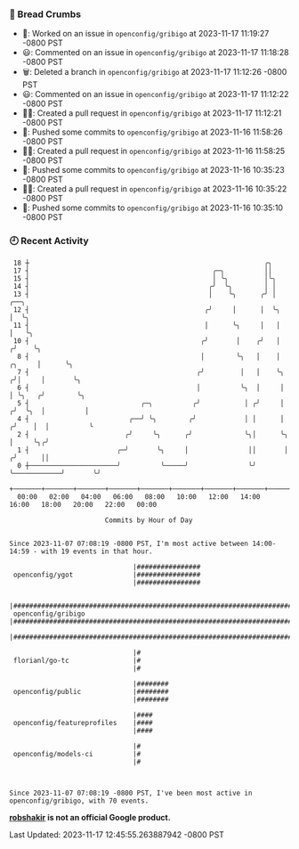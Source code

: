 ### 🍞 Bread Crumbs

 * 👀: Worked on an issue in `openconfig/gribigo` at 2023-11-17 11:19:27 -0800 PST
 * 😃: Commented on an issue in `openconfig/gribigo` at 2023-11-17 11:18:28 -0800 PST
 * 🗑: Deleted a branch in `openconfig/gribigo` at 2023-11-17 11:12:26 -0800 PST
 * 😃: Commented on an issue in `openconfig/gribigo` at 2023-11-17 11:12:22 -0800 PST
 * ✍🏼: Created a pull request in `openconfig/gribigo` at 2023-11-17 11:12:21 -0800 PST
 * 🚢: Pushed some commits to `openconfig/gribigo` at 2023-11-16 11:58:26 -0800 PST
 * ✍🏼: Created a pull request in `openconfig/gribigo` at 2023-11-16 11:58:25 -0800 PST
 * 🚢: Pushed some commits to `openconfig/gribigo` at 2023-11-16 10:35:23 -0800 PST
 * ✍🏼: Created a pull request in `openconfig/gribigo` at 2023-11-16 10:35:22 -0800 PST
 * 🚢: Pushed some commits to `openconfig/gribigo` at 2023-11-16 10:35:10 -0800 PST

### 🕘 Recent Activity
```
 18 ┼                                                           ╭╮
 17 ┤                                              ╭─╮          ││
 15 ┤                                              │ ╰╮         │╰╮
 14 ┤                                             ╭╯  ╰╮        │ │
 13 ┤                                             │    ╰╮      ╭╯ │                           ╭──╮
 12 ┤                                            ╭╯     │      │  ╰╮                          │  ╰╮
 11 ┤                                            │      ╰╮     │   │                          │   ╰╮
 10 ┤                                           ╭╯       │    ╭╯   │                         ╭╯    ╰╮
  8 ┤                                           │        ╰╮   │    │                  ╭╮     │      ╰╮
  7 ┤                                          ╭╯         │   │    ╰╮                ╭╯│     │       ╰╮
  6 ┤                                          │          ╰╮  │     │                │ ╰╮   ╭╯        ╰╮
  5 ┤                            ╭─╮          ╭╯           │ ╭╯     │               ╭╯  ╰╮  │          │
  4 ┤                         ╭──╯ ╰╮        ╭╯            │ │      │              ╭╯    │  │          ╰
  2 ┤                        ╭╯     ╰╮      ╭╯             ╰╮│      ╰╮             │     ╰╮╭╯
  1 ┤                      ╭─╯       ╰╮     │               ││       │            ╭╯      ││
  0 ┼──────────────────────╯          ╰─────╯               ╰╯       ╰────────────╯       ╰╯
    +───────+───────+───────+───────+───────+───────+───────+───────+───────+───────+───────+───────+────
  00:00   02:00   04:00   06:00   08:00   10:00   12:00   14:00   16:00   18:00   20:00   22:00   00:00   

						Commits by Hour of Day


Since 2023-11-07 07:08:19 -0800 PST, I'm most active between 14:00-14:59 - with 19 events in that hour.

```



```
                               |################
 openconfig/ygot               |################
                               |################

                               |######################################################################
 openconfig/gribigo            |######################################################################
                               |######################################################################

                               |#
 florianl/go-tc                |#
                               |#

                               |########
 openconfig/public             |########
                               |########

                               |####
 openconfig/featureprofiles    |####
                               |####

                               |#
 openconfig/models-ci          |#
                               |#



Since 2023-11-07 07:08:19 -0800 PST, I've been most active in openconfig/gribigo, with 70 events.

```
**[robshakir](mailto:robjs@google.com) is not an official Google product.**  


Last Updated: 2023-11-17 12:45:55.263887942 -0800 PST
